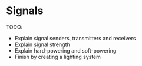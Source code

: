 # Signals

TODO:

* Explain signal senders, transmitters and receivers
* Explain signal strength
* Explain hard-powering and soft-powering
* Finish by creating a lighting system